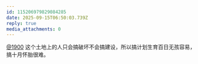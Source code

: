 ```yaml
---
id: 115206979829084285
date: 2025-09-15T06:50:03.739Z
reply: true
media_attachments: 0
---
```


[@1900](https://social.1900.live/@1900) 这个土地上的人只会搞破坏不会搞建设，所以搞计划生育百日无孩容易，搞十月怀胎很难。

